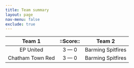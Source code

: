 ```yaml
---
title: Team summary
layout: page
nav-menu: false
exclude: true
---
```




|      Team 1      |  ::Score::  |      Team 2       |
|:----------------:|:-----------:|:-----------------:|
|    EP United     | 3 &mdash; 0 | Barming Spitfires |
| Chatham Town Red | 3 &mdash; 0 | Barming Spitfires |

 <br /><br /><br />